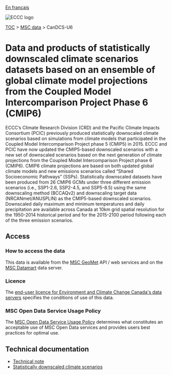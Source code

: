 [En français](readme_dcs_fr.md)

![ECCC logo](../../img_eccc-logo.png)

[TOC](../../readme_en.md) > [MSC data](../readme_en.md) > CanDCS-U6

# Data and products of statistically downscaled climate scenarios datasets based on an ensemble of global climate model projections from the Coupled Model Intercomparison Project Phase 6 (CMIP6)  

ECCC’s Climate Research Division (CRD) and the Pacific Climate Impacts Consortium (PCIC) previously produced statistically downscaled climate scenarios based on simulations from climate models that participated in the Coupled Model Intercomparison Project phase 5 (CMIP5) in 2015. ECCC and PCIC have now updated the CMIP5-based downscaled scenarios with a new set of downscaled scenarios based on the next generation of climate projections from the Coupled Model Intercomparison Project phase 6 (CMIP6). CMIP6 climate projections are based on both updated global climate models and new emissions scenarios called “Shared Socioeconomic Pathways” (SSPs). Statistically downscaled datasets have been produced from 26 CMIP6 GCMs under three different emission scenarios (i.e., SSP1-2.6, SSP2-4.5, and SSP5-8.5) using the same downscaling method (BCCAQv2) and downscaling target data (NRCANmet/ANUSPLIN) as the CMIP5-based downscaled scenarios. Downscaled daily maximum and minimum temperatures and daily precipitation are available across Canada at 10km grid spatial resolution for the 1950-2014 historical period and for the 2015-2100 period following each of the three emission scenarios.


## Access

### How to access the data

This data is available from the [MSC GeoMet](../../msc-geomet/readme_en.md) API / web services and on the [MSC Datamart](../../msc-datamart/readme_en.md) data server.


### Licence

The [end-user licence for Environment and Climate Change Canada's data servers](../../licence/readme_en.md) specifies the conditions of use of this data.

### MSC Open Data Service Usage Policy

The [MSC Open Data Service Usage Policy](../../usage-policy/readme_en.md) determines what constitutes an acceptable use of MSC Open Data services and provides users best practices for optimal use.



## Technical documentation

* [Technical note](https://collaboration.cmc.ec.gc.ca/cmc/cmos/public_doc/msc-data/climate_candcs-u6/CMIP6_DCS_Tech_Docs_EN.pdf)
* [Statistically downscaled climate scenarios](http://climate-scenarios.canada.ca/?page=statistical-downscaling)


<style>
  #legend-img {
    margin: 0px;
    height:280px;
  }
  #legend-popup {
    position: absolute;
    top: 40px;
    right: 8px;
    z-index: 2;
  }
  .legend-switch{
    top: 8px;
    right: .5em;
  }
  .ol-touch .legend-switch {
    top: 80px;
  }
</style>

<link rel="stylesheet" href="https://cdn.jsdelivr.net/npm/ol@v7.3.0/ol.css" type="text/css"/>
<script src="https://cdn.polyfill.io/v2/polyfill.min.js?features=requestAnimationFrame,Element.prototype.classList,URL"></script>
<script src="https://cdn.jsdelivr.net/npm/ol@v7.3.0/dist/ol.js"></script>
<script src="https://cdnjs.cloudflare.com/ajax/libs/FileSaver.js/1.3.3/FileSaver.min.js"></script>
<script>
    function isIE() {
      return window.navigator.userAgent.match(/(MSIE|Trident)/);
    }
    var head = document.getElementsByTagName('head')[0];
    var js = document.createElement("script");
    js.type = "text/javascript";
    if (isIE())
    {
        js.src = "../../../js/dcs_ie.js";
        document.getElementById("controller").setAttribute("hidden", true);
    }
    else
    {
        js.src = "../../../js/dcs.js";
    }
    head.appendChild(js);
</script>
